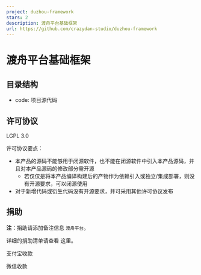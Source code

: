 ```yaml
---
project: duzhou-framework
stars: 2
description: 渡舟平台基础框架
url: https://github.com/crazydan-studio/duzhou-framework
---
```


渡舟平台基础框架
========

目录结构
----

-   code: 项目源代码

许可协议
----

LGPL 3.0

许可协议要点：

-   本产品的源码不能够用于闭源软件，也不能在闭源软件中引入本产品源码，并且对本产品源码的修改部分需开源
    -   若仅仅是将本产品编译构建后的产物作为依赖引入或独立/集成部署，则没有开源要求，可以闭源使用
-   对于新增代码或衍生代码没有开源要求，并可采用其他许可协议发布

捐助
--

**注**：捐助请添加备注信息 `渡舟平台`。

详细的捐助清单请查看 这里。

支付宝收款

微信收款
